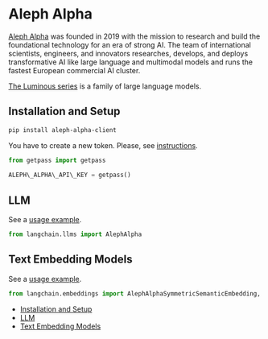 # Aleph Alpha

[Aleph Alpha](https://docs.aleph-alpha.com/) was founded in 2019 with the mission to research and build the foundational technology for an era of strong AI. The team of international scientists, engineers, and innovators researches, develops, and deploys transformative AI like large language and multimodal models and runs the fastest European commercial AI cluster.

[The Luminous series](https://docs.aleph-alpha.com/docs/introduction/luminous/) is a family of large language models.

## Installation and Setup[​](#installation-and-setup "Direct link to Installation and Setup")

```bash
pip install aleph-alpha-client  

```

You have to create a new token. Please, see [instructions](https://docs.aleph-alpha.com/docs/account/#create-a-new-token).

```python
from getpass import getpass  
  
ALEPH\_ALPHA\_API\_KEY = getpass()  

```

## LLM[​](#llm "Direct link to LLM")

See a [usage example](/docs/integrations/llms/aleph_alpha).

```python
from langchain.llms import AlephAlpha  

```

## Text Embedding Models[​](#text-embedding-models "Direct link to Text Embedding Models")

See a [usage example](/docs/integrations/text_embedding/aleph_alpha).

```python
from langchain.embeddings import AlephAlphaSymmetricSemanticEmbedding, AlephAlphaAsymmetricSemanticEmbedding  

```

- [Installation and Setup](#installation-and-setup)
- [LLM](#llm)
- [Text Embedding Models](#text-embedding-models)
